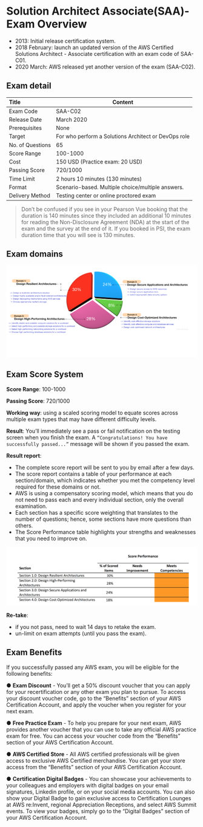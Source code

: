 # Solution Architect Associate(SAA)-Exam Overview
- 2013: Initial release certification system.
- 2018 February: launch an updated version of the AWS Certified Solutions Architect - Associate certification with an exam code of SAA-C01. 
- 2020 March: AWS released yet another version of the exam (SAA-C02).

## Exam detail
| Title            | Content                                              |
| :--------------- | ---------------------------------------------------- |
| Exam Code        | SAA-C02                                              |
| Release Date     | March 2020                                           |
| Prerequisites    | None                                                 |
| Target           | For who perform a Solutions Architect or DevOps role |
| No. of Questions | 65                                                   |
| Score Range      | 100-1000                                             |
| Cost             | 150 USD (Practice exam: 20 USD)                      |
| Passing Score    | 720/1000                                             |
| Time Limit       | 2 hours 10 minutes (130 minutes)                     |
| Format           | Scenario-based. Multiple choice/multiple answers.    |
| Delivery Method  | Testing center or online proctored exam              |


> Don’t be confused if you see in your Pearson Vue booking that the duration is 140 minutes since they included an additional 10 minutes for reading the Non-Disclosure Agreement (NDA) at the start of the exam and the survey at the end of it. If you booked in PSI, the exam duration time that you will see is 130 minutes.

## Exam domains
![Domain](domain.png)

## Exam Score System

**Score Range**: 100-1000

**Passing Score**: 720/1000

**Working way**: using a scaled scoring model to equate scores across multiple exam types that may have different difficulty levels.

**Result**: You’ll immediately see a pass or fail notification on the testing screen when you finish the exam. A `“Congratulations! You have successfully passed...”` message will be shown if you passed the exam.

**Result report**: 
- The complete score report will be sent to you by email after a few days.
- The score report contains a table of your performance at each section/domain, which indicates whether you met the competency level required for these domains or not.
- AWS is using a compensatory scoring model, which means that you do not need to pass each and every individual section, only the overall examination.
- Each section has a specific score weighting that translates to the number of questions; hence, some sections have more questions than others. 
- The Score Performance table highlights your strengths and weaknesses that you need to improve on.
 
![Score](score_report.png)


**Re-take**: 
 - if you not pass, need to wait 14 days to retake the exam. 
 - un-limit on exam attempts (until you pass the exam).


## Exam Benefits
If you successfully passed any AWS exam, you will be eligible for the following benefits: 

● **Exam Discount** - You’ll get a 50% discount voucher that you can apply for your recertification or any other exam you plan to pursue. To access your discount voucher code, go to the “Benefits” section of your AWS Certification Account, and apply the voucher when you register for your next exam. 

● **Free Practice Exam** - To help you prepare for your next exam, AWS provides another voucher that you can use to take any official AWS practice exam for free. You can access your voucher code from the “Benefits” section of your AWS Certification Account. 

● **AWS Certified Store** - All AWS certified professionals will be given access to exclusive AWS Certified merchandise. You can get your store access from the “Benefits” section of your AWS Certification Account. 

● **Certification Digital Badges** - You can showcase your achievements to your colleagues and employers with digital badges on your email signatures, Linkedin profile, or on your social media accounts. You can also show your Digital Badge to gain exclusive access to Certification Lounges at AWS re:Invent, regional Appreciation Receptions, and select AWS Summit events. To view your badges, simply go to the “Digital Badges” section of your AWS Certification Account.

